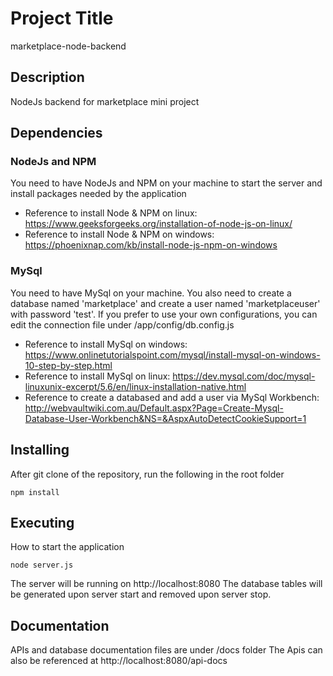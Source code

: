# Project Title

marketplace-node-backend

## Description

NodeJs backend for marketplace mini project

## Dependencies

### NodeJs and NPM

You need to have NodeJs and NPM on your machine to start the server and install packages needed by the application

- Reference to install Node & NPM on linux: https://www.geeksforgeeks.org/installation-of-node-js-on-linux/
- Reference to install Node & NPM on windows: https://phoenixnap.com/kb/install-node-js-npm-on-windows

### MySql

You need to have MySql on your machine. 
You also need to create a database named 'marketplace' and create a user named 'marketplaceuser' with password 'test'.
If you prefer to use your own configurations, you can edit the connection file under /app/config/db.config.js

- Reference to install MySql on windows: https://www.onlinetutorialspoint.com/mysql/install-mysql-on-windows-10-step-by-step.html
- Reference to install MySql on linux: https://dev.mysql.com/doc/mysql-linuxunix-excerpt/5.6/en/linux-installation-native.html
- Reference to create a databased and add a user via MySql Workbench: http://webvaultwiki.com.au/Default.aspx?Page=Create-Mysql-Database-User-Workbench&NS=&AspxAutoDetectCookieSupport=1


## Installing

After git clone of the repository, run the following in the root folder

```
npm install
```

## Executing

How to start the application

```
node server.js
```
The server will be running on http://localhost:8080
The database tables will be generated upon server start and removed upon server stop.

## Documentation

APIs and database documentation files are under /docs folder
The Apis can also be referenced at http://localhost:8080/api-docs
